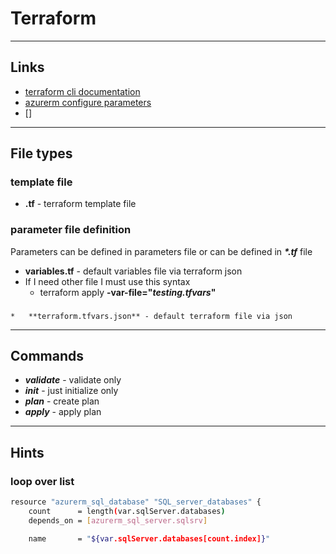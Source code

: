 # Terraform


---

## Links

*   [terraform cli documentation](https://www.terraform.io/docs/commands/apply.html)
*   [azurerm configure parameters](https://www.terraform.io/docs/providers/azurerm/r/sql_database.html)
*   []

---

## File types

### template file
*   **.tf** - terraform template file

### parameter file definition

Parameters can be defined in parameters file or can be defined in ***\*.tf*** file

*   **variables.tf** - default variables file via terraform json
*   If I need other file I must use this syntax
    *   terraform apply **-var-file="*testing.tfvars*"**

###
    *   **terraform.tfvars.json** - default terraform file via json

---

## Commands
*   ***validate*** - validate only
*   ***init*** - just initialize only
*   ***plan*** - create plan
*   ***apply*** - apply plan

---

## Hints

### loop over list

```bash
resource "azurerm_sql_database" "SQL_server_databases" {
    count      = length(var.sqlServer.databases)
    depends_on = [azurerm_sql_server.sqlsrv]

    name       = "${var.sqlServer.databases[count.index]}"
```
